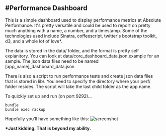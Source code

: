 #Performance Dashboard
-------------------
This is a simple dashboard used to display performance metrics at Absolute Performance. It's pretty versatile and could be used 
to report on pretty much anything with a name, a number, and a timestamp. Some of the technologies used include Sinatra, 
coffeescript, twitter's bootstrap toolkit, d3, and a whole lot of love*.

The data is stored in the data/ folder, and the format is pretty self explanitory. 
You can look at data/core_dashboard_data.json.example for an sample. The json data files need to be named [app_name]_dashboard_data.json.

There is also a script to run performance tests and create json data files that is stored in lib/. 
You need to specify the directory where your perf/ folder resides. The script will take the last child folder as the app name.

To quickly set up and run (on port 9292)...

```
bundle
bundle exec rackup
```

Hopefully you'll have something like this:
![screenshot](https://github.com/joannecheng/performance-dashboard/blob/master/assets/screenshot.png?raw=true)




__*Just kidding. That is beyond my ability.__